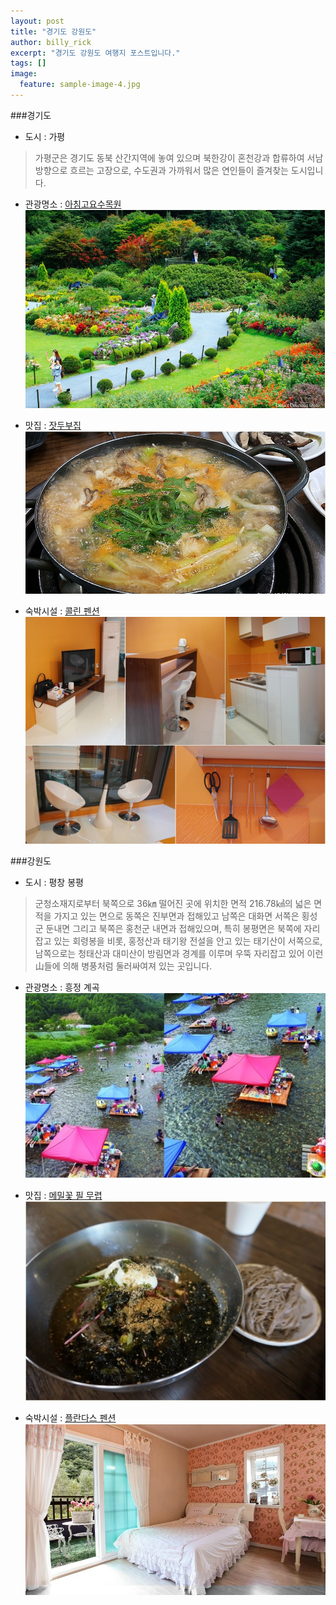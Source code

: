 ```yaml
---
layout: post
title: "경기도 강원도"
author: billy_rick
excerpt: "경기도 강원도 여행지 포스트입니다."
tags: []
image:
  feature: sample-image-4.jpg
---
```

###경기도 
- 도시 : 가평

> 가평군은 경기도 동북 산간지역에 놓여 있으며 북한강이 혼천강과 합류하여 서남방향으로 흐르는 고장으로, 수도권과 가까워서 많은 연인들이 즐겨찾는 도시입니다.

- 관광명소 : [아침고요수목원](http://www.morningcalm.co.kr/)
![아침고요수목원](https://github.com/shinojin/shinojin.github.com/blob/master/images/kkd-kapyung-achimsumokwon.jpg?raw=true)

- 맛집 : [잣두부집](http://gpfriends.net/)
![잣두부집](https://github.com/shinojin/shinojin.github.com/blob/master/images/kkd-kapungjatdubu1.jpg?raw=true)

- 숙박시설 : [콜린 펜션](http://collineps.net/)  
![콜린 펜션](https://github.com/shinojin/shinojin.github.com/blob/master/images/kkd-kp-collin.jpg?raw=true)



###강원도
- 도시 : 평창 봉평

> 군청소재지로부터 북쪽으로 36㎞ 떨어진 곳에 위치한 면적 216.78㎢의 넓은 면적을 가지고 있는 면으로 동쪽은 진부면과 
접해있고 남쪽은 대화면 서쪽은 횡성군 둔내면 그리고 북쪽은 홍천군 내면과 접해있으며, 특히 봉평면은 북쪽에 자리잡고 있는 
회령봉을 비롯, 홍정산과 태기왕 전설을 안고 있는 태기산이 서쪽으로, 남쪽으로는 청태산과 대미산이 방림면과 경계를 이루며 
우뚝 자리잡고 있어 이런 山들에 의해 병풍처럼 둘러싸여져 있는 곳입니다.

- 관광명소 : 흥정 계곡
![흥정계곡](https://github.com/shinojin/shinojin.github.com/blob/master/images/kwd-pyungchang-hjbeach.jpg?raw=true)

- 맛집 : [메밀꽃 필 무렵](http://www.gasanhouse.com/menu.php)
![메밀꽃 필 무렵](https://github.com/shinojin/shinojin.github.com/blob/master/images/kwd-mmflower.jpg?raw=true)

- 숙박시설 : [플란다스 펜션](http://www.fdpension.co.kr/)
![플란다스 펜션](https://github.com/shinojin/shinojin.github.com/blob/master/images/kwd-plandas.jpg?raw=true)

